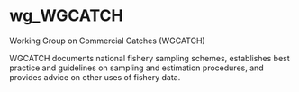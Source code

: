 # wg_WGCATCH
Working Group on Com​mercial Catches (WGCATCH)

WGCATCH documents national fishery sampling schemes, establishes best practice and guidelines on sampling and estimation procedures, and provides advice on other uses of fishery data.
